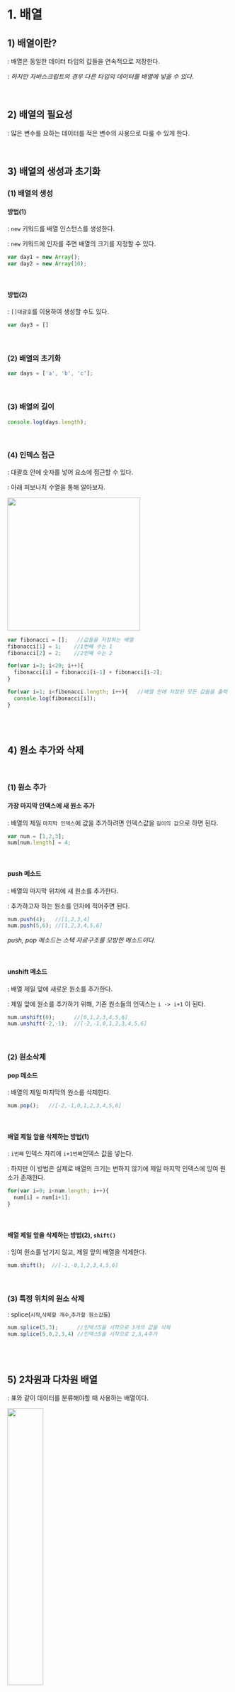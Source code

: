 # 1. 배열

## 1) 배열이란?

: 배열은 동일한 데이터 타입의 값들을 연속적으로 저장한다.

: *하지만 자바스크립트의 경우 다른 타입의 데이터를 배열에 넣을 수 있다.*

<br/>

## 2) 배열의 필요성

: 많은 변수를 요하는 데이터를 적은 변수의 사용으로 다룰 수 있게 한다.

<br/>

## 3) 배열의 생성과 초기화

### (1) 배열의 생성

#### 방법(1)

: `new` 키워드를 배열 인스턴스를 생성한다.

: `new` 키워드에 인자를 주면 배열의 크기를 지정할 수 있다.

```javascript
var day1 = new Array();
var day2 = new Array(10);

```

<br/>

#### 방법(2)

: `[]대괄호`를 이용하여 생성할 수도 있다.

```javascript
var day3 = []
```

<br/>

### (2) 배열의 초기화

```javascript
var days = ['a', 'b', 'c'];
```

<br/>

### (3) 배열의 길이

```javascript
console.log(days.length);
```

<br/>

### (4) 인덱스 접근

: 대괄호 안에 숫자를 넣어 요소에 접근할 수 있다.

: 아래 피보나치 수열을 통해 알아보자.

<img src="https://postfiles.pstatic.net/MjAyMDA2MjVfMjQg/MDAxNTkzMDYzMjg0NjQ0.X-9YZudopuX-OoP-CM0Edz22ywobbQswtqtPXK_Sc-0g.dhFfN37XHRXVgm1hRc3BySk6Or3mpCNp51n7nnpyrhMg.PNG.rmawjdals/_2020-06-24__1.41.55.png?type=w580" style="width:300px; "/>

```javascript
var fibonacci = [];   //값들을 저장하는 배열
fibonacci[1] = 1;    //1번째 수는 1
fibonacci[2] = 2;    //2번째 수는 2

for(var i=3; i<20; i++){
  fibonacci[i] = fibonacci[i-1] + fibonacci[i-2];
}

for(var i=1; i<fibonacci.length; i++){   //배열 안에 저장된 모든 값들을 출력
  console.log(fibonacci[i]);  
}
```

<br/>
<br/>

## 4) 원소 추가와 삭제

<br/>

### (1) 원소 추가

#### 가장 마지막 인덱스에 새 원소 추가

: 배열의 제일 `마지막 인덱스`에 값을 추가하려면 인덱스값을 `길이의 값`으로 하면 된다.

```javascript
var num = [1,2,3];
num[num.length] = 4;
```

<br/>

#### push 메소드

: 배열의 마지막 위치에 새 원소를 추가한다.

: 추가하고자 하는 원소를 인자에 적어주면 된다.

```javascript
num.push(4);   //[1,2,3,4]
num.push(5,6); //[1,2,3,4,5,6]
```
*push, pop 메소드는 스택 자료구조를 모방한 메소드이다.*

<br/>

#### unshift 메소드

: 배열 제일 앞에 새로운 원소를 추가한다.

: 제일 앞에 원소를 추가하기 위해, 기존 원소들의 인덱스는 `i -> i+1` 이 된다.

```javascript
num.unshift(0);      //[0,1,2,3,4,5,6]
num.unshift(-2,-1);  //[-2,-1,0,1,2,3,4,5,6]
```

<br/>

### (2) 원소삭제

#### pop 메소드

: 배열의 제일 마지막의 원소를 삭제한다.

```javascript
num.pop();   //[-2,-1,0,1,2,3,4,5,6]
```

<br/>

#### 배열 제일 앞을 삭제하는 방법(1)

: `i번째` 인덱스 자리에 `i+1번째`인덱스 값을 넣는다.

: 하지만 이 방법은 실제로 배열의 크기는 변하지 않기에 제일 마지막 인덱스에 잉여 원소가 존재한다.

```javascript
for(var i=0; i<num.length; i++){
  num[i] = num[i+1];
}
```

<br/>

#### 배열 제일 앞을 삭제하는 방법(2), `shift()`

: 잉여 원소를 남기지 않고, 제일 앞의 배열을 삭제한다.

```javascript
num.shift();  //[-1,-0,1,2,3,4,5,6]
```

<br/>

### (3) 특정 위치의 원소 삭제 

: splice(`시작`,`삭제할 개수`,`추가할 원소값들`)

```javascript
num.splice(5,3);      //인덱스5을 시작으로 3개의 값을 삭제
num.splice(5,0,2,3,4) //인덱스5을 시작으로 2,3,4추가
```

<br/>
<br/>

## 5) 2차원과 다차원 배열

: 표와 같이 데이터를 분류해야할 때 사용하는 배열이다.

<img src="https://t1.daumcdn.net/cfile/blog/240F8D3D5270EB9613" style="width:40%;"/>

*출처 : http://blog.daum.net/coolprogramming/17*

```javascript
function printMatrix(matrix){
	for(var i=0; i<matrix.length; i++){         
		for(var j=0; j<matrix[i].length; j++){
			console.log(matrix[i][j]);         //2차원 배열의 값을 출력하기
		}
	}
}
```

<br/>
<br/>

## 6) 유용한 배열 메소드

### (1) 여러 배열 합치기

```jsx
var zero = 0;
var pos = [1,2];
var naga = [-2,-1];

var num = naga.concat(zero, pos);  //-2,-1,0,1,2
// 대상배열.concat(뒤에 붙일 배열들)
```

<br/>

### (2) 반복자 함수

: 만약 2의 배수일 때 `true`를 리턴하는 함수가 있다고 하자.

: 아래 코드는 2의 배수면 `true`, 아니면 `false`를 리턴한다.


```jsx
var test = function(x){
	console.log(x);
	return (x%2==0) ? true : false;
}
```

<br/>

#### every(), false 나올때까지..

: x가 1이면 2의 배수가 아니므로 false를 리턴하고 반복을 중지한다.

<br/>

#### some(), true 나올때까지..

: x가 2일때 2의 배수이므로, true를 리턴하고 반복을 중지한다.

<br/>

#### 다른 반복문, forEach()

: 기존의 for문보다 forEach문이 더 효율적이다.

```jsx
//배열.forEach(function(인덱스){출력})

num.forEach(function(x){    // forEach안에 함수를 넣는다.
  console.log((x%2==0));    // 2의배수면 true, 아니면 false
})
```

<br/>

<hr/>

<br/>


# 2. 배열&백준알고리즘

## 1) 최솟값, 최댓값 문제

### (1) 설명

- 입력 : 정수의 개수 N, N개의 정수를 공백으로 구분하여 입력

- 출력 : 정수 N개의 최솟값, 최댓값 출력

<br/>

### (2) 사용한 메소드

#### 사용자의 입력 받기, `prompt()`

: prompt함수가 호출되면 입력창이 팝업되고 사용자의 입력을 기다린다.

<br/>

#### 문자열 분할, `.split()`

: .split()은 문자열을 분할하는 메서드이다. →  배열로 리턴

<br/>

#### 타입변환은 Number()와 String().

<br/>

#### 요소 변경, `map()`

```jsx
const arr = [0,1,2,3];

let squaredArr = arr.map(function(element){
    return element * element;
});
// 혹은 arrow 함수 가능
squaredArr = arr.map(element => element * element);

console.log(squaredArr); // [ 0, 1, 4, 9 ]
```

<br/>

#### 요소 정렬, sort()

```jsx
var fruit = ['a', 'c', 'b'];

fruit.sort(); // a, b, c
```

```jsx
//숫자 정렬
var score = [4, 11, 2, 10, 3, 1]; 

//오류
score.sort(); // 1, 10, 11, 2, 3, 4 
              // ASCII 문자 순서로 정렬되어 숫자의 크기대로 나오지 않음

//정상
score.sort(function(a, b) { // 오름차순
    return a - b;
    // 1, 2, 3, 4, 10, 11
});

score.sort(function(a, b) { // 내림차순 -> 반영되어 저장됨
    return b - a;
    // 11, 10, 4, 3, 2, 1
});
```

<br/>

### (3) 코드 및 결과

```jsx
//1. 자바스크립트에서 수 입력을 받는 방법
var number = prompt('');   //입력할 숫자의 개수    

//2. 개수들을 받음.
var nums = prompt('');  //string형

//3. string으로 받은 숫자들을 띄어쓰기를 중심으로 나눠서, 배열에 넣기 
var array1 = nums.split(' ');

//4. 배열 안에 있는 string을 number로 변환 -> map사용
var array2 = array1.map(ele => Number(ele));

//5. 숫자로 변환한 배열을 순서대로 정렬
array2.sort(function(a,b){
	return a - b;
});

//6. 배열에서 정렬 -> 0번째, 마지막 인덱스 값을 리턴
if(number == array2.length){
	colsole.log(array2[0], array2[array2.length-1])
}
```

<img src="https://postfiles.pstatic.net/MjAyMDA2MjVfMTMx/MDAxNTkzMDY1Mzk4MjQ5.p1eYgnifN_vmxRA47HV6hqf5MXKw78BKKmjhrxC5kUkg.RzcHZxJTVwk9KBpeTYJAh8_IdSqT1GA9ywt4oSVIEEAg.PNG.rmawjdals/%EC%8A%A4%ED%81%AC%EB%A6%B0%EC%83%B7_2020-06-25_%EC%98%A4%ED%9B%84_1.41.26.png?type=w580" style="width:50%;"/>

<br/>
<br/>

## 2) 최댓값 문제

### (1) 설명

- 입력 : 9개의 수 입력

- 출력 : 최댓값이 몇번째에 입력됐는지 리턴

<br/>

### (2) 유용한 메소드

#### indexOf()

: 요소가 배열에서 몇번째에 위치했는지 출력해준다.

<br/>

#### Math.max.apply()

```jsx
var myArray = [-3, -2, 1, 3, 5];
var max = Math.max.apply(null, myArray);

5 // 최대값 5가 출력됨
```

<br/>

### (3) 코드 및 결과

```jsx
//1. 9번 반복하여 수 입력을 받고, 이 수를 배열에 저장한다.
var array = []
var count = 9

while(count > 0){
	var input_num = prompt('수를 입력하시오')    //배열들은 string 형태
	array.push(input_num);
	count --;
}

var max_num = Math.max.apply(null, array);  //number 형태

console.log(array.indexOf(String(max_num)))+1)  //형이 다르면 index가 안나옴

//2. 배열에서 제일 큰 값을 찾고, 그 값의 인덱스 값+1을 리턴한다.
```

<img src="https://postfiles.pstatic.net/MjAyMDA2MjVfMzUg/MDAxNTkzMDY1Mzk4MjQ2.bbp0nl_9pCW0Pthn4qlnDCeDY_mw0Q0-jQyu7qWft_sg.N6tEJCGp_Sgs3DV_QFVVUaZcki0c1RZkGjgRgJEPupcg.PNG.rmawjdals/%EC%8A%A4%ED%81%AC%EB%A6%B0%EC%83%B7_2020-06-25_%EC%98%A4%ED%9B%84_2.03.51.png?type=w580" style="width:50%"/>


<br/>

<br/>


## 3) 숫자의 개수 문제

### (1) 설명

- 입력 : 세 개의 자연수 입력

- 출력 : 세 개의 자연수를 곱한 결과값에서 0~9 숫자들의 개수를 출력

<br/>

### (2) 유용한 메소드

#### forEach()

```jsx
const array1 = ['a', 'b', 'c'];

array1.forEach(element => console.log(element));

// expected output: "a"
// expected output: "b"
// expected output: "c"

```


<br/>

### (3) 코드 및 결과

```jsx
var count = 3;        // 입력할 수의 개수
var array1 = [];      // 입력된 값들을 저장하는 배열
while(count > 0){
	var input_num = prompt('숫자를 입력하시오')
	array1.push(Number(input_num));        //계산을 위해 Number로 형변환
	count --;
}
var results = array1[0] * array1[1] * array1[2] //세 개의 곱 계산
var array2 = String(results).split('')          //split를 위해 String변환

var array3 = [0,0,0,0,0,0,0,0,0,0];               //숫자별 개수 저장 배열

//array2의 요소를 꺼내, 2가 나오면 -> array3의 2번째 배열 원소 값을 +1 증가시킴
array2.forEach((ele)=>{array3[Number(ele)] = array3[Number(ele)] + 1})
```

<img src="https://postfiles.pstatic.net/MjAyMDA2MjVfMzAg/MDAxNTkzMDY1Mzk4MjQw.rMCY_tGsAV5gfb4xvoQ_GgqPQI__THGDElSRX-chlCgg.pqL6W4FkDCoz0ovlDNnogHOao7QjiB34vlGI3j88b0Qg.PNG.rmawjdals/%EC%8A%A4%ED%81%AC%EB%A6%B0%EC%83%B7_2020-06-25_%EC%98%A4%ED%9B%84_2.24.10.png?type=w580" style="width:50%"/>





























